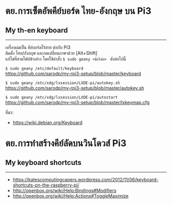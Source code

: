 # ตย.การเซ็ตอัพคีย์บอร์ด ไทย-อังกฤษ บน Pi3  
## My th-en keyboard  
----  
เครื่องผมเป็น คีย์บอร์ดไร้สาย ต่อกับ Pi3  
ติดตั้ง ไทย/อังกฤษ และกดเปลี่ยนภาษาด้วย [Alt+Shift]  
แก้ไขที่สามไฟล์ข้างล่าง โดยใช้คำสั่ง `$ sudo geany <ชื่อไฟล์> ` ดังต่อไปนี้    
  
`$ sudo geany /etc/default/keyboard `  
  https://github.com/sarodp/my-rpi3-setup/blob/master/keyboard  
  
`$ sudo geany /etc/xdg/lxsession/LXDE-pi/autokey.sh `    
  https://github.com/sarodp/my-rpi3-setup/blob/master/autokey.sh  
  
`$ sudo geany /etc/xdg/lxsession/LXDE-pi/autostart `  
  https://github.com/sarodp/my-rpi3-setup/blob/master/lxkeymap.cfg  
  
ที่มา:
* https://wiki.debian.org/Keyboard
  

# ตย.การทำสร้างคีย์ลัดบนวินโดวส์ Pi3   
## My keyboard shortcuts  
---- 

* https://katescomputingcapers.wordpress.com/2012/11/06/keyboard-shortcuts-on-the-raspberry-pi/  
* http://openbox.org/wiki/Help:Bindings#Modifiers  
* http://openbox.org/wiki/Help:Actions#ToggleMaximize  
